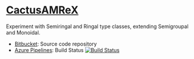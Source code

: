# [CactusAMReX](https://bitbucket.org/eschnett/cactusamrex)

Experiment with Semiringal and Ringal type classes, extending
Semigroupal and Monoidal.

* [Bitbucket](https://bitbucket.org/eschnett/cactusamrex): Source
  code repository
* [Azure
  Pipelines](https://dev.azure.com/schnetter/CactusAMReX/_build):
  Build Status [![Build
  Status](https://dev.azure.com/schnetter/CactusAMReX/_apis/build/status/eschnett.ringal?branchName=master)](https://dev.azure.com/schnetter/CactusAMReX/_build/latest?definitionId=1&branchName=master)
